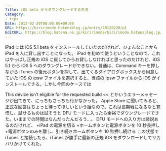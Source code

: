 ```yaml
---
Title: iOS beta からダウングレードする方法
Category:
- tips
Date: 2012-02-20T00:00:00+09:00
URL: https://kiririmode.hatenablog.jp/entry/20120220/p1
EditURL: https://blog.hatena.ne.jp/kiririmode/kiririmode.hatenablog.jp/atom/entry/8454420450078210411
---
```


iPad には iOS 5.1 beta をインストールしていたのだけれど、ひょんなことから iPad を人に貸し出すことになった。
iPad を初めて使うということなので、これはやっぱし正規の iOS に戻してからお貸ししなければと思ったのだけれど、iOS 5.1 から iOS 5 へのダウングレードができない。普通は、Command キーを押しながら iTunes の復元ボタンを押して、出てくるダイアログボックスから用意していた iOS の ipsw ファイルを選択すると、当該の ipsw ファイルから iOS がインストールできる。しかし今回のケースでは
>>
This device isn't eligible for the requested build
<<
とかいうエラーメッセージが出てきて、にっちもさっちも行かなかった。
Apple Store に聞いてみると、正式な回答はちょっと待ってほしいという話なので、これは長期戦になるなと覚悟し、試せるものは試そうと DFU モードに入ったら余裕でダウングレードできた。いままでの時間はなんだったんだろう…。
DFU モードへの入り方は諸説あるのだけれど、
+iPad の電源を切る
+ホームボタンと電源ボタンを 10 秒長押し
+電源ボタンのみを離し、引き続きホームボタンを 10 秒押し続ける
この状態で iTunes と接続したら、iTunes が勝手に最新の正規 iOS をダウンロードしてリカバリかけてくれた。
